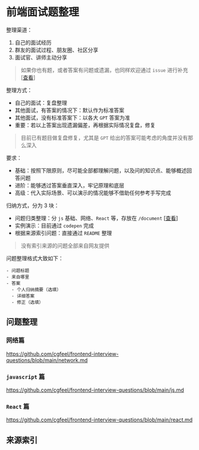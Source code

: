 # 前端面试题整理

整理渠道：

1. 自己的面试经历
2. 群友的面试过程、朋友圈、社区分享
3. 面试官、讲师主动分享

> 如果你也有题，或者答案有问题或遗漏，也同样欢迎通过 `issue` 进行补充 [[查看](https://github.com/cgfeel/frontend-interview-questions/issues)]

整理方式：

- 自己的面试：复盘整理
- 其他面试，有答案的情况下：默认作为标准答案
- 其他面试，没有标准答案下：以各大 `GPT` 答案为准
- 重要：若以上答案出现遗漏偏差，再根据实际情况复盘，修复

> 目前已有题目做复盘修复，尤其是 `GPT` 给出的答案可能考虑的角度并没有那么深入

要求：

- 基础：按照下限原则，尽可能全部都理解问题，以及问的知识点、能够概述回答问题
- 进阶：能够透过答案垂直深入，牢记原理和底层
- 高级：代入实际场景、可以演示的情况能够不借助任何参考手写完成

归纳方式，分为 3 块：

- 问题归类整理：分 `js` 基础、网络、`React` 等，存放在 `/document` [[查看](https://github.com/cgfeel/frontend-interview-questions/tree/main/document)]
- 实例演示：目前通过 `codepen` 完成
- 根据来源索引问题：直接通过 `README` 整理

> 没有索引来源的问题全部来自网友提供

问题整理格式大致如下：

```
- 问题标题
- 来自哪里
- 答案
  - 个人归纳摘要（选填）
  - 详细答案
  - 修正（选填）
```

## 问题整理

### 网络篇

https://github.com/cgfeel/frontend-interview-questions/blob/main/network.md

### `javascript` 篇

https://github.com/cgfeel/frontend-interview-questions/blob/main/js.md

### `React` 篇

https://github.com/cgfeel/frontend-interview-questions/blob/main/react.md

## 来源索引
